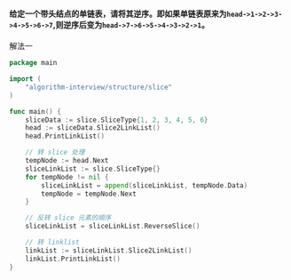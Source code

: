 #### 给定一个带头结点的单链表，请将其逆序。即如果单链表原来为`head->1->2->3->4->5->6->7`,则逆序后变为`head->7->6->5->4->3->2->1`。

解法一
```go
package main

import (
	"algorithm-interview/structure/slice"
)

func main() {
	sliceData := slice.SliceType{1, 2, 3, 4, 5, 6}
	head := sliceData.Slice2LinkList()
	head.PrintLinkList()

	// 转 slice 处理
	tempNode := head.Next
	sliceLinkList := slice.SliceType{}
	for tempNode != nil {
		sliceLinkList = append(sliceLinkList, tempNode.Data)
		tempNode = tempNode.Next
	}

	// 反转 slice 元素的顺序
	sliceLinkList = sliceLinkList.ReverseSlice()

	// 转 linklist
	linkList := sliceLinkList.Slice2LinkList()
	linkList.PrintLinkList()
}
```